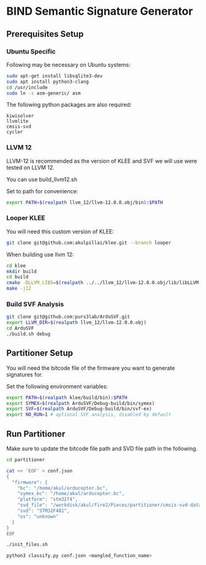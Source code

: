 
# BIND Semantic Signature Generator

## Prerequisites Setup

### Ubuntu Specific

Following may be necessary on Ubuntu systems:

```sh
sudo apt-get install libsqlite3-dev
sudo apt install python3-clang
cd /usr/include
sudo ln -s asm-generic/ asm
```

The following python packages are also required:
```
kiwisolver
llvmlite
cmsis-svd
cycler
```

### LLVM 12

LLVM-12 is recommended as the version of KLEE and SVF we will 
use were tested on LLVM 12.

You can use build_llvm12.sh

Set to path for convenience:
```sh
export PATH=$(realpath llvm_12/llvm-12.0.0.obj/bin):$PATH
```

### Looper KLEE

You will need this custom version of KLEE:

```sh
git clone git@github.com:akulpillai/klee.git --branch looper
```
When building use llvm 12:
```sh
cd klee
mkdir build 
cd build
cmake -DLLVM_LIBS=$(realpath ../../llvm_12/llvm-12.0.0.obj/lib/libLLVM-12.so) -DCMAKE_BUILD_TYPE=Release ..
make -j12
```

### Build SVF Analysis
```sh
git clone git@github.com:purs3lab/ArduSVF.git
export LLVM_DIR=$(realpath llvm_12/llvm-12.0.0.obj)
cd ArduSVF
./build.sh debug
```

## Partitioner Setup

You will need the bitcode file of the firmware you want to generate signatures for.


Set the following environment variables:
```sh
export PATH=$(realpath klee/build/bin):$PATH
export SYMEX=$(realpath ArduSVF/Debug-build/bin/symex)
export SVF=$(realpath ArduSVF/Debug-build/bin/svf-ex)
export NO_RUN=1 # optional SVF analysis, disabled by default
```


## Run Partitioner


Make sure to update the bitcode file path and SVD file path in the following.
```sh
cd partitioner

cat << 'EOF' > conf.json
{
  "firmware": {
    "bc": "/home/akul/arducopter.bc",
    "symex_bc": "/home/akul/arducopter.bc",
    "platform": "stm32f4",
    "svd_file": "/workdisk/akul/fire2/Pieces/partitioner/cmsis-svd-data/data/STMicro/STM32F401.svd",
    "svd": "STM32F401",
    "os": "unknown"
  }
}
EOF

./init_files.sh

python3 classify.py conf.json <mangled_function_name>
```



